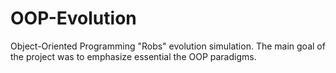 # OOP-Evolution
Object-Oriented Programming
"Robs" evolution simulation. The main goal of the project was to emphasize essential the OOP paradigms.

